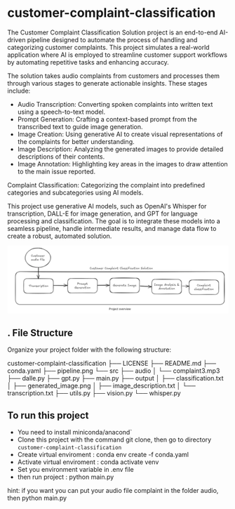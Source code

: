 # customer-complaint-classification

The Customer Complaint Classification Solution project is an end-to-end AI-driven pipeline designed to automate the process of handling and categorizing customer complaints. 
This project simulates a real-world application where AI is employed to streamline customer support workflows by automating repetitive tasks and enhancing accuracy.

The solution takes audio complaints from customers and processes them through various stages to generate actionable insights. These stages include:

- Audio Transcription: Converting spoken complaints into written text using a speech-to-text model.
- Prompt Generation: Crafting a context-based prompt from the transcribed text to guide image generation.
- Image Creation: Using generative AI to create visual representations of the complaints for better understanding.
- Image Description: Analyzing the generated images to provide detailed descriptions of their contents.
- Image Annotation: Highlighting key areas in the images to draw attention to the main issue reported.

Complaint Classification: Categorizing the complaint into predefined categories and subcategories using AI models.

This project use generative AI models, such as OpenAI's Whisper for transcription, DALL-E for image generation, and GPT for language processing and classification. The goal is to integrate these models into a seamless pipeline, handle intermediate results, and manage data flow to create a robust, automated solution.

![pipeline](pipeline.png)


## . File Structure

Organize your project folder with the following structure:

customer-complaint-classification
├── LICENSE
├── README.md
├── conda.yaml
├── pipeline.png
└── src
    ├── audio
    │   └── complaint3.mp3
    ├── dalle.py
    ├── gpt.py
    ├── main.py
    ├── output
    │   ├── classification.txt
    │   ├── generated_image.png
    │   ├── image_description.txt
    │   └── transcription.txt
    ├── utils.py
    ├── vision.py
    └── whisper.py


## To run this project

- You need to install miniconda/anacond`
- Clone this project with the command git clone, then go to directory `customer-complaint-classification`
- Create virtual enviroment : conda env create -f conda.yaml 
- Activate virtual enviroment : conda activate venv
- Set you environment variable in .env file 
- then run project : python main.py

hint: if you want you can put your audio file complaint in the folder audio, then python main.py